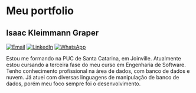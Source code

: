 # Meu portfolio

## Isaac Kleimmann Graper

[![Email](https://img.shields.io/badge/Email-isaac.graper%40gmail.com-white?logo=gmail)](mailto:isaac.graper@gmail.com)
[![LinkedIn](https://img.shields.io/badge/LinkedIn-seu--perfil-white?logo=linkedin)](https://www.linkedin.com/in/seu-perfil)
[![WhatsApp](https://img.shields.io/badge/WhatsApp-Chat-green?logo=whatsapp)](https://wa.me/5547997754529)

Estou me formando na PUC de Santa Catarina, em Joinville. Atualmente estou cursando a terceira fase do meu curso em Engenharia de Software. Tenho conhecimento profissional na área de dados, com banco de dados e nuvem. Já atuei com diversas linguagens de manipulação de banco de dados, porém meu foco sempre foi o desenvolvimento.